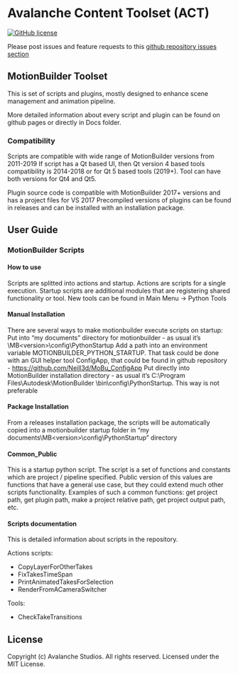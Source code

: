 Avalanche Content Toolset (ACT)
========================
[![GitHub license](https://img.shields.io/badge/license-MIT-blue.svg)](https://raw.githubusercontent.com/nfrechette/acl/master/LICENSE)

Please post issues and feature requests to this [github repository issues section](https://github.com/Avalanche-Studios/ACT/issues)

MotionBuilder Toolset
---------------------

  This is set of scripts and plugins, mostly designed to enhance scene management and animation pipeline.

  More detailed information about every script and plugin can be found on github pages or directly in Docs folder.

### Compatibility
  Scripts are compatible with wide range of MotionBuilder versions from 2011-2019
If script has a Qt based UI, then Qt version 4 based tools compatibility is 2014-2018 or for Qt 5 based tools (2019+). Tool can have both versions for Qt4 and Qt5.

  Plugin source code is compatible with MotionBuilder 2017+ versions and has a project files for VS 2017
  Precompiled versions of plugins can be found in releases and can be installed with an installation package.


User Guide
----------

### MotionBuilder Scripts

#### How to use
 Scripts are splitted into actions and startup. Actions are scripts for a single execution. Startup scripts are additional modules that are registering shared functionality or tool. New tools can be found in Main Menu -> Python Tools

#### Manual Installation
  There are several ways to make motionbuilder execute scripts on startup:
Put into “my documents” directory for motionbuilder - as usual it’s <my documents>\MB\<version>\config\PythonStartup
Add a path into an environment variable MOTIONBUILDER_PYTHON_STARTUP. That task could be done with an GUI helper tool ConfigApp, that could be found in github repository - https://github.com/Neill3d/MoBu_ConfigApp 
Put directly into MotionBuilder installation directory - as usual it’s C:\Program Files\Autodesk\MotionBuilder <version>\bin\config\PythonStartup. This way is not preferable

#### Package Installation
 From a releases installation package, the scripts will be automatically copied into a motionbuilder startup folder in “my documents\MB\<version>\config\PythonStartup” directory

#### Common_Public
  This is a startup python script.
  The script is a set of functions and constants which are project / pipeline specified. Public version of this values are functions that have a general use case, but they could extend much other scripts functionality. Examples of such a common functions: get project path, get plugin path, make a project relative path, get project output path, etc.

#### Scripts documentation

This is detailed information about scripts in the repository.

Actions scripts:
- CopyLayerForOtherTakes
- FixTakesTimeSpan
- PrintAnimatedTakesForSelection
- RenderFromACameraSwitcher

Tools:
- CheckTakeTransitions

License
-------

 Copyright (c) Avalanche Studios. All rights reserved.
 Licensed under the MIT License.